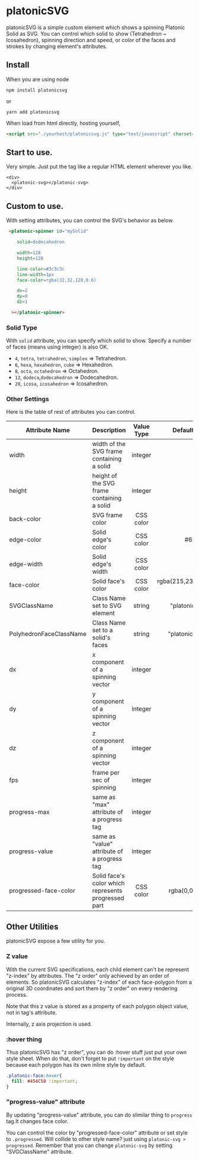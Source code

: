 # platonicSVG

platonicSVG is a simple custom element which shows a spinning Platonic Solid as SVG.
You can control which solid to show (Tetrahedron ~ Icosahedron), spinning direction and speed,
or color of the faces and strokes by changing element's attributes.

## Install

When you are using node 

```
npm install platonicsvg
```

or 

```
yarn add platonicsvg
```

When load from html directly, hosting yourself,

```html
<script src="./yourhost/platonicsvg.js" type="text/javascript" charset="utf-8" async defer></script>
```

## Start to use.

Very simple. Just put the tag like a regular HTML element wherever you like.

```
<div>
  <platonic-svg></platonic-svg>
</div>
```

## Custom to use.

With setting attributes, you can control the SVG's behavior as below.

```html
 <platonic-spinner id="mySolid"

    solid=dodecahedron

    width=128
    height=128

    line-color=#3c3c3c
    line-width=1px
    face-color=rgba(32,32,128,0.6)

    dx=2
    dy=0
    dz=1

  ></platonic-spinner>

```

### Solid Type

With `solid` attribute, you can specify which solid to show.
Specify a number of faces (means using integer) is also OK.

 - `4`,  `tetra`, `tetrahedron`, `simplex` => Tetrahedron.
 - `6`,  `hexa`,  `hexahedron`,  `cube`    => Hexahedron.
 - `8`,  `octa`,  `octahedron`             => Octahedron.
 - `12`, `dodeca`,`dodecahedron`           => Dodecahedron.
 - `20`, `icosa`, `icosahedron`            => Icosahedron.

### Other Settings

Here is the table of rest of attributes you can control.

| Attribute Name | Description | Value Type | Default Value |
| -------------- | ----------- | :--------: | ------------: |
| width | width of the SVG frame containing a solid | integer | 256 |
| height| height of the SVG frame containing a solid | integer | 256 |
| back-color | SVG frame color | CSS color | inherit |
| edge-color | Solid edge's color | CSS color | #6E777C |
| edge-width | Solid edge's width | CSS color | 1px |
| face-color | Solid face's color | CSS color | rgba(215,230,244, 0.8) |
| SVGClassName | Class Name set to SVG element | string | "platonic-svg" |
| PolyhedronFaceClassName | Class Name set to a solid's faces | string | "platonic-face" |
| dx | x component of a spinning vector | integer | 1 |
| dy | y component of a spinning vector | integer | 1 |
| dz | z component of a spinning vector | integer | 0 |
| fps | frame per sec of spinning | integer | 40 |
| progress-max | same as "max" attribute of a progress tag| integer | 100 |
| progress-value | same as "value" attribute of a progress tag| integer | null |
| progressed-face-color | Solid face's color which represents progressed part | CSS color | rgba(0,0,0,0.6)|

## Other Utilities

platonicSVG expose a few utility for you.

### Z value

With the current SVG specifications, each child element can't be represent "z-index" by attributes. The "z order" only achieved by an order of elements.
So platonicSVG calculates "z-index" of each face-polygon from a original 3D coordinates and sort them by "z order" on every rendering process.

Note that this z value is stored as a property of each polygon object value, not in tag's attribute.

Internally, z axis projection is used.

### :hover thing

Thus platonicSVG has "z order", you can do :hover stuff just put your own style sheet.
When do that, don't forget to put `!important` on the style because each polygon has its own inline style by default.

```css
.platonic-face:hover{
  fill: #454C50 !important;
}
```

### "progress-value" attribute

By updating "progress-value" attribute, you can do slimilar thing to `progress` tag.It changes face color.

You can control the color by "progressed-face-color" attribute or set style to `.progressed`. Will collide to other style name? just using `platonic-svg > progressed`. Remember that you can change `platonic-svg` by setting "SVGClassName" attribute.
